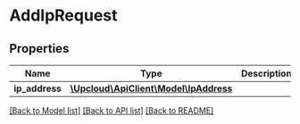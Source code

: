 # AddIpRequest

## Properties
Name | Type | Description | Notes
------------ | ------------- | ------------- | -------------
**ip_address** | [**\Upcloud\ApiClient\Model\IpAddress**](IpAddress.md) |  | [optional] 

[[Back to Model list]](../README.md#documentation-for-models) [[Back to API list]](../README.md#documentation-for-api-endpoints) [[Back to README]](../README.md)


